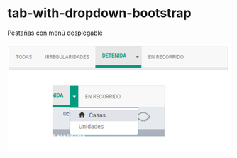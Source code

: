 # tab-with-dropdown-bootstrap
Pestañas con menú desplegable


![alt text](https://github.com/HERCH/tab-with-dropdown-bootstrap/blob/master/TabDropdown.png)
